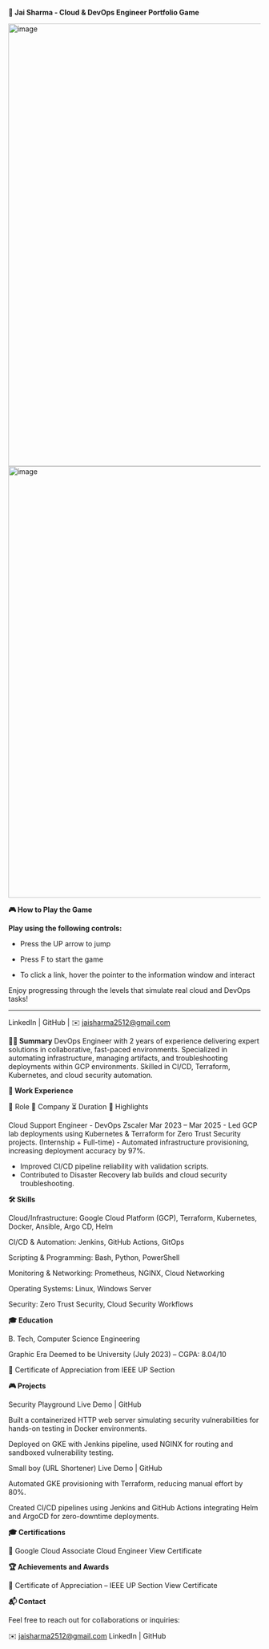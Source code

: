 **🚀 Jai Sharma - Cloud & DevOps Engineer Portfolio Game**

<img width="1918" height="883" alt="image" src="https://github.com/user-attachments/assets/3e61d1b3-cb90-4d23-b822-ca63f8e00326" />


<img width="1899" height="861" alt="image" src="https://github.com/user-attachments/assets/e28bc22d-b17a-41b0-9e4c-7eea72b8a6f6" />


**🎮 How to Play the Game**


**Play using the following controls:**


- Press the UP arrow to jump

  
- Press F to start the game


- To click a link, hover the pointer to the information window and interact


Enjoy progressing through the levels that simulate real cloud and DevOps tasks!

----------------------------------------------------------------------------------------------------------------------------------------------------------------------------------












LinkedIn | GitHub | ✉️ jaisharma2512@gmail.com

**👨‍💻 Summary**
DevOps Engineer with 2 years of experience delivering expert solutions in collaborative, fast-paced environments. Specialized in automating infrastructure, managing artifacts, and troubleshooting deployments within GCP environments. Skilled in CI/CD, Terraform, Kubernetes, and cloud security automation.



**💼 Work Experience**

👤 Role	🏢 Company	⏳ Duration	🌟 Highlights

Cloud Support Engineer - DevOps	Zscaler	Mar 2023 – Mar 2025	- Led GCP lab deployments using Kubernetes & Terraform for Zero Trust Security projects.
(Internship + Full-time)	- Automated infrastructure provisioning, increasing deployment accuracy by 97%.
- Improved CI/CD pipeline reliability with validation scripts.
- Contributed to Disaster Recovery lab builds and cloud security troubleshooting.


  
**🛠️ Skills**


Cloud/Infrastructure: Google Cloud Platform (GCP), Terraform, Kubernetes, Docker, Ansible, Argo CD, Helm

CI/CD & Automation: Jenkins, GitHub Actions, GitOps

Scripting & Programming: Bash, Python, PowerShell

Monitoring & Networking: Prometheus, NGINX, Cloud Networking

Operating Systems: Linux, Windows Server

Security: Zero Trust Security, Cloud Security Workflows




**🎓 Education**

B. Tech, Computer Science Engineering

Graphic Era Deemed to be University (July 2023) – CGPA: 8.04/10

🏅 Certificate of Appreciation from IEEE UP Section




**🎮 Projects**

Security Playground
Live Demo | GitHub

Built a containerized HTTP web server simulating security vulnerabilities for hands-on testing in Docker environments.

Deployed on GKE with Jenkins pipeline, used NGINX for routing and sandboxed vulnerability testing.

Small boy (URL Shortener)
Live Demo | GitHub

Automated GKE provisioning with Terraform, reducing manual effort by 80%.

Created CI/CD pipelines using Jenkins and GitHub Actions integrating Helm and ArgoCD for zero-downtime deployments.

**🎓 Certifications**

🏅 Google Cloud Associate Cloud Engineer
View Certificate



**🏆 Achievements and Awards**

🏅 Certificate of Appreciation – IEEE UP Section
 View Certificate



**📬 Contact**

Feel free to reach out for collaborations or inquiries:

✉️ jaisharma2512@gmail.com
LinkedIn | GitHub
